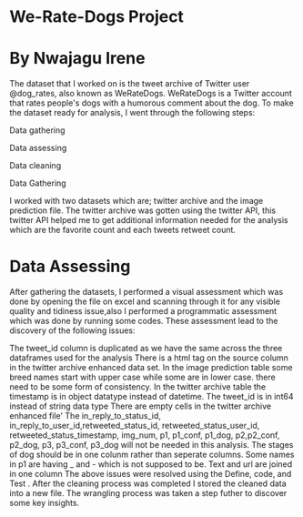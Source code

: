 # We-Rate-Dogs Project 
# By Nwajagu Irene

The dataset that I worked on is the tweet archive of Twitter user @dog_rates, also known as WeRateDogs. WeRateDogs is a Twitter account that rates people's dogs with a humorous comment about the dog. To make the dataset ready for analysis, I went through the following steps:

Data gathering

Data assessing

Data cleaning

Data Gathering

I worked with two datasets which are; twitter archive and the image prediction file. The twitter archive was gotten using the twitter API, this twitter API helped me to get additional information needed for the analysis which are the favorite count and each tweets retweet count.

# Data Assessing
After gathering the datasets, I performed a visual assessment which was done by opening the file on excel and scanning through it for any visible quality and tidiness issue,also I performed a programmatic assessment which was done by running some codes. These assessment lead to the discovery of the following issues:

The tweet_id column is duplicated as we have the same across the three dataframes used for the analysis
There is a html tag on the source column in the twitter archive enhanced data set.
In the image prediction table some breed names start with upper case while some are in lower case. there need to be some form of consistency.
In the twitter archive table the timestamp is in object datatype instead of datetime.
The tweet_id is in int64 instead of string data type
There are empty cells in the twitter archive enhanced file'
The in_reply_to_status_id, in_reply_to_user_id,retweeted_status_id, retweeted_status_user_id, retweeted_status_timestamp, img_num, p1, p1_conf, p1_dog, p2,p2_conf, p2_dog, p3, p3_conf, p3_dog will not be needed in this analysis.
The stages of dog should be in one colunm rather than seperate columns.
Some names in p1 are having _ and - which is not supposed to be.
Text and url are joined in one column
The above issues were resolved using the Define, code, and Test . After the cleaning process was completed I stored the cleaned data into a new file. The wrangling process was taken a step futher to discover some key insights.
